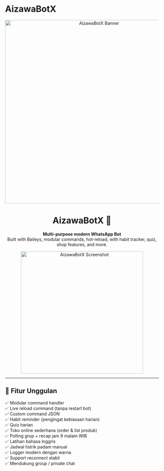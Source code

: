 # AizawaBotX
<p align="center">
  <img src="https://your-repo-url.com/assets/banner.png" width="600" alt="AizawaBotX Banner"/>
</p>

<h1 align="center">AizawaBotX 🤖</h1>

<p align="center">
  <b>Multi-purpose modern WhatsApp Bot</b><br>
  Built with Baileys, modular commands, hot-reload, with habit tracker, quiz, shop features, and more.
</p>

<p align="center">
  <img src="https://github.com/AizawaBotX/media/thumb.jpg" width="400" alt="AizawaBotX Screenshot"/>
</p>

---

## 🚀 Fitur Unggulan

✅ Modular command handler  
✅ Live reload command (tanpa restart bot)  
✅ Custom command JSON  
✅ Habit reminder (pengingat kebiasaan harian)  
✅ Quiz harian  
✅ Toko online sederhana (order & list produk)  
✅ Polling grup + recap jam 9 malam WIB  
✅ Latihan bahasa Inggris  
✅ Jadwal listrik padam manual  
✅ Logger modern dengan warna  
✅ Support reconnect stabil  
✅ Mendukung group / private chat  
